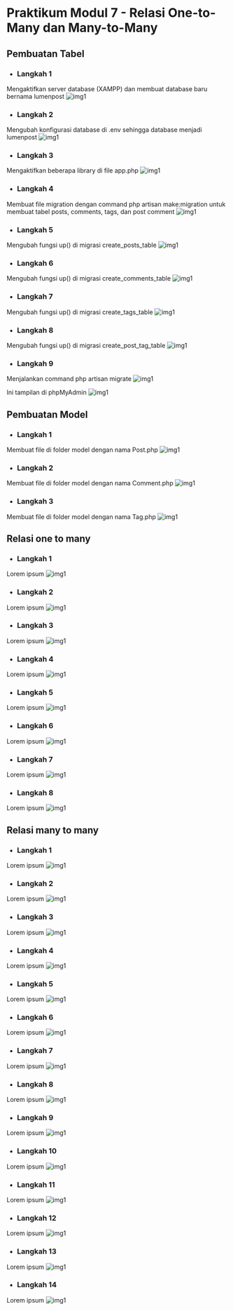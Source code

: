 # Praktikum Modul 7 - Relasi One-to-Many dan Many-to-Many

## Pembuatan Tabel
* ### Langkah 1
Mengaktifkan server database (XAMPP) dan membuat database baru bernama lumenpost
![img1](../screenshot/7-1.png)
* ### Langkah 2
Mengubah konfigurasi database di .env sehingga database menjadi lumenpost
![img1](../screenshot/7-2.png)
* ### Langkah 3
Mengaktifkan beberapa library di file app.php
![img1](../screenshot/7-3.png)
* ### Langkah 4
Membuat file migration dengan command php artisan make:migration untuk membuat tabel posts, comments, tags, dan post comment 
![img1](../screenshot/7-4.png)
* ### Langkah 5
Mengubah fungsi up() di migrasi create_posts_table
![img1](../screenshot/7-5.png)
* ### Langkah 6
Mengubah fungsi up() di migrasi create_comments_table
![img1](../screenshot/7-6.png)
* ### Langkah 7
Mengubah fungsi up() di migrasi create_tags_table
![img1](../screenshot/7-7.png)
* ### Langkah 8
Mengubah fungsi up() di migrasi create_post_tag_table
![img1](../screenshot/7-8.png)
* ### Langkah 9
Menjalankan command php artisan migrate
![img1](../screenshot/7-9.png)

Ini tampilan di phpMyAdmin
![img1](../screenshot/7-92.png)


## Pembuatan Model
* ### Langkah 1
Membuat file di folder model dengan nama Post.php
![img1](../screenshot/7-1b.png)
* ### Langkah 2
Membuat file di folder model dengan nama Comment.php
![img1](../screenshot/7-2b.png)
* ### Langkah 3
Membuat file di folder model dengan nama Tag.php
![img1](../screenshot/7-3b.png)

## Relasi one to many
* ### Langkah 1
Lorem ipsum
![img1](../screenshot/6-2.png)
* ### Langkah 2
Lorem ipsum
![img1](../screenshot/6-2.png)
* ### Langkah 3
Lorem ipsum
![img1](../screenshot/6-2.png)
* ### Langkah 4
Lorem ipsum
![img1](../screenshot/6-2.png)
* ### Langkah 5
Lorem ipsum
![img1](../screenshot/6-2.png)
* ### Langkah 6
Lorem ipsum
![img1](../screenshot/6-2.png)
* ### Langkah 7
Lorem ipsum
![img1](../screenshot/6-2.png)
* ### Langkah 8
Lorem ipsum
![img1](../screenshot/6-2.png)

## Relasi many to many
* ### Langkah 1
Lorem ipsum
![img1](../screenshot/6-2.png)
* ### Langkah 2
Lorem ipsum
![img1](../screenshot/6-2.png)
* ### Langkah 3
Lorem ipsum
![img1](../screenshot/6-2.png)
* ### Langkah 4
Lorem ipsum
![img1](../screenshot/6-2.png)
* ### Langkah 5
Lorem ipsum
![img1](../screenshot/6-2.png)
* ### Langkah 6
Lorem ipsum
![img1](../screenshot/6-2.png)
* ### Langkah 7
Lorem ipsum
![img1](../screenshot/6-2.png)
* ### Langkah 8
Lorem ipsum
![img1](../screenshot/6-2.png)
* ### Langkah 9
Lorem ipsum
![img1](../screenshot/6-2.png)
* ### Langkah 10
Lorem ipsum
![img1](../screenshot/6-2.png)
* ### Langkah 11
Lorem ipsum
![img1](../screenshot/6-2.png)
* ### Langkah 12
Lorem ipsum
![img1](../screenshot/6-2.png)
* ### Langkah 13
Lorem ipsum
![img1](../screenshot/6-2.png)
* ### Langkah 14
Lorem ipsum
![img1](../screenshot/6-2.png)
